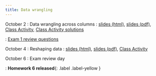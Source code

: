 ```yaml
---
title: Data wrangling
---
```


October 2
: Data wrangling across columns
  : [slides (html)](https://sta279-f23.github.io/slides/lecture_13.html), [slides (pdf)](https://sta279-f23.github.io/slides/lecture_13.pdf), [Class Activity](https://sta279-f23.github.io/class_activities/ca_lecture_13.html), [Class Activity solutions](https://sta279-f23.github.io/class_activities/ca_lecture_13_solutions.html)
  
: [Exam 1 review questions](https://sta279-f23.github.io/class_activities/exam_1_review.html)

October 4
: Reshaping data
  : [slides (html)](https://sta279-f23.github.io/slides/lecture_14.html), [slides (pdf)](https://sta279-f23.github.io/slides/lecture_14.pdf), [Class Activity](https://sta279-f23.github.io/class_activities/ca_lecture_14.html)
  
October 6
: Exam review day

: **Homework 6 released**{: .label .label-yellow }